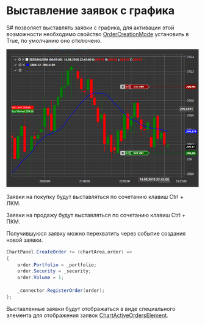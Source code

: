 # Выставление заявок с графика

S\# позволяет выставлять заявки с графика, для активации этой возможности необходимо свойство [OrderCreationMode](../api/StockSharp.Xaml.Charting.Chart.OrderCreationMode.html) установить в True, по умолчанию оно отключено.

![API GUI Trading from chart](../images/API_GUI_Trading_from_chart.png)

Заявки на покупку будут выставляться по сочетанию клавиш Ctrl + ЛКМ. 

Заявки на продажу будут выставляться по сочетанию клавиш Ctrl + ПКМ. 

Получившуюся заявку можно перехватить через событие создания новой заявки.

```cs
ChartPanel.CreateOrder += (chartArea,order) =>
{
	order.Portfolio = _portfolio;
	order.Security = _security;
	order.Volume = 1;
	
	_connector.RegisterOrder(order);
};
```

Выставленные заявки будут отображаться в виде специального элемента для отображения заявок [ChartActiveOrdersElement](../api/StockSharp.Xaml.Charting.ChartActiveOrdersElement.html).
